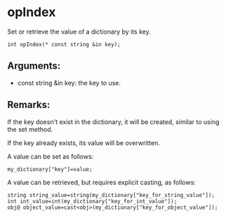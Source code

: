 # opIndex
Set or retrieve the value of a dictionary by its key.

`int opIndex(* const string &in key);`

## Arguments:
* const string &in key: the key to use.

## Remarks:
If the key doesn't exist in the dictionary, it will be created, similar to using the set method.

If the key already exists, its value will be overwritten.

A value can be set as follows:

```
my_dictionary["key"]=value;
```

A value can be retrieved, but requires explicit casting, as follows:

```
string string_value=string(my_dictionary["key_for_string_value"]);
int int_value=int(my_dictionary["key_for_int_value"]);
obj@ object_value=cast<obj>(my_dictionary["key_for_object_value"]);
```
